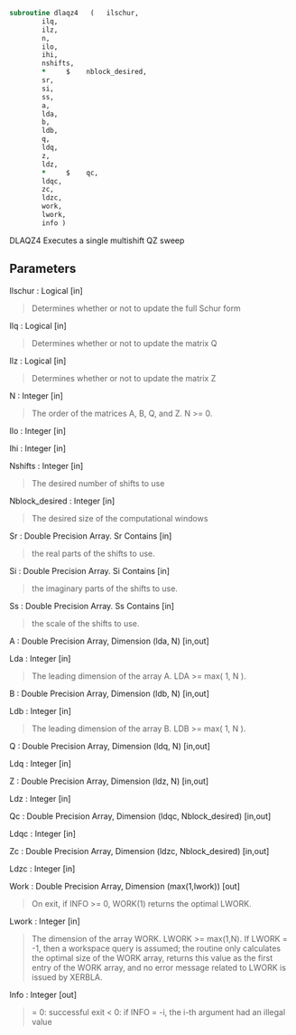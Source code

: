 ```fortran
subroutine dlaqz4	(	ilschur,
		ilq,
		ilz,
		n,
		ilo,
		ihi,
		nshifts,
		*     $    nblock_desired,
		sr,
		si,
		ss,
		a,
		lda,
		b,
		ldb,
		q,
		ldq,
		z,
		ldz,
		*     $    qc,
		ldqc,
		zc,
		ldzc,
		work,
		lwork,
		info )
```

 DLAQZ4 Executes a single multishift QZ sweep

## Parameters
Ilschur : Logical [in]
> Determines whether or not to update the full Schur form

Ilq : Logical [in]
> Determines whether or not to update the matrix Q

Ilz : Logical [in]
> Determines whether or not to update the matrix Z

N : Integer [in]
> The order of the matrices A, B, Q, and Z.  N >= 0.

Ilo : Integer [in]

Ihi : Integer [in]

Nshifts : Integer [in]
> The desired number of shifts to use

Nblock_desired : Integer [in]
> The desired size of the computational windows

Sr : Double Precision Array. Sr Contains [in]
> the real parts of the shifts to use.

Si : Double Precision Array. Si Contains [in]
> the imaginary parts of the shifts to use.

Ss : Double Precision Array. Ss Contains [in]
> the scale of the shifts to use.

A : Double Precision Array, Dimension (lda, N) [in,out]

Lda : Integer [in]
> The leading dimension of the array A.  LDA >= max( 1, N ).

B : Double Precision Array, Dimension (ldb, N) [in,out]

Ldb : Integer [in]
> The leading dimension of the array B.  LDB >= max( 1, N ).

Q : Double Precision Array, Dimension (ldq, N) [in,out]

Ldq : Integer [in]

Z : Double Precision Array, Dimension (ldz, N) [in,out]

Ldz : Integer [in]

Qc : Double Precision Array, Dimension (ldqc, Nblock_desired) [in,out]

Ldqc : Integer [in]

Zc : Double Precision Array, Dimension (ldzc, Nblock_desired) [in,out]

Ldzc : Integer [in]

Work : Double Precision Array, Dimension (max(1,lwork)) [out]
> On exit, if INFO >= 0, WORK(1) returns the optimal LWORK.

Lwork : Integer [in]
> The dimension of the array WORK.  LWORK >= max(1,N).
> If LWORK = -1, then a workspace query is assumed; the routine
> only calculates the optimal size of the WORK array, returns
> this value as the first entry of the WORK array, and no error
> message related to LWORK is issued by XERBLA.

Info : Integer [out]
> = 0: successful exit
> < 0: if INFO = -i, the i-th argument had an illegal value

